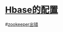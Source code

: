 # [Hbase的配置](https://www.polarxiong.com/archives/%E5%AE%89%E8%A3%85HBase-1-1-5%E4%BC%AA%E5%88%86%E5%B8%83%E6%A8%A1%E5%BC%8F%E5%88%B0Ubuntu-16-04%E6%95%99%E7%A8%8B.html)

#[zookeeper出错](https://stackoverflow.com/questions/30940981/zookeeper-error-cannot-open-channel-to-x-at-election-address)
